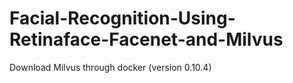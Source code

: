 # Facial-Recognition-Using-Retinaface-Facenet-and-Milvus

Download Milvus through docker (version 0.10.4)
